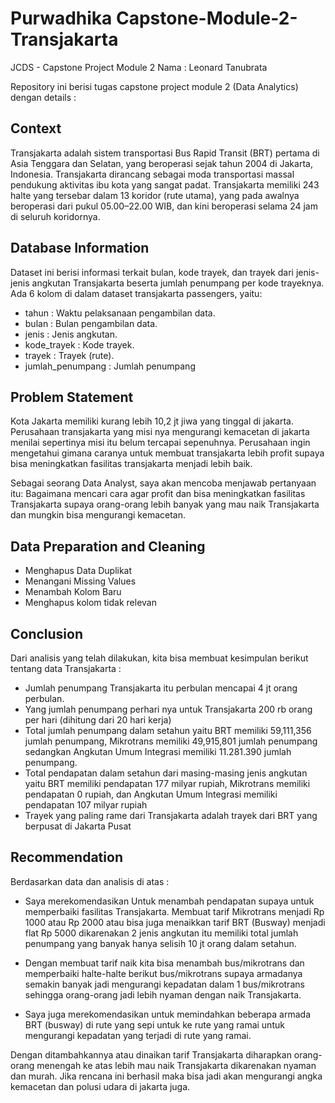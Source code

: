 # Purwadhika Capstone-Module-2-Transjakarta

JCDS - Capstone Project Module 2 Nama : Leonard Tanubrata

Repository ini berisi tugas capstone project module 2 (Data Analytics) dengan details :

## **Context**

Transjakarta adalah sistem transportasi Bus Rapid Transit (BRT) pertama di Asia Tenggara dan Selatan, yang beroperasi sejak tahun 2004
di Jakarta, Indonesia. Transjakarta dirancang sebagai moda transportasi massal pendukung aktivitas ibu kota yang sangat padat. Transjakarta memiliki 243 halte yang tersebar dalam 13 koridor (rute utama), yang pada awalnya beroperasi dari pukul 05.00–22.00 WIB, dan kini beroperasi selama 24 jam di seluruh koridornya.


## **Database Information**

Dataset ini berisi informasi terkait bulan, kode trayek, dan trayek dari jenis-jenis angkutan Transjakarta beserta jumlah penumpang per kode trayeknya. Ada 6 kolom di dalam dataset transjakarta passengers, yaitu:  

- tahun : Waktu pelaksanaan pengambilan data.
- bulan : Bulan pengambilan data.
- jenis : Jenis angkutan.
- kode_trayek : Kode trayek.
- trayek : Trayek (rute).
- jumlah_penumpang : Jumlah penumpang

## **Problem Statement**

Kota Jakarta memiliki kurang lebih 10,2 jt jiwa yang tinggal di jakarta. Perusahaan transjakarta yang misi nya mengurangi kemacetan di jakarta menilai sepertinya misi itu belum tercapai sepenuhnya. Perusahaan ingin mengetahui gimana caranya untuk membuat transjakarta lebih profit supaya bisa meningkatkan fasilitas transjakarta menjadi lebih baik.

Sebagai seorang Data Analyst, saya akan mencoba menjawab pertanyaan itu:
Bagaimana mencari cara agar profit dan bisa meningkatkan fasilitas Transjakarta supaya orang-orang lebih banyak yang mau naik Transjakarta dan mungkin bisa mengurangi kemacetan.

## **Data Preparation and Cleaning**

* Menghapus Data Duplikat
* Menangani Missing Values
* Menambah Kolom Baru
* Menghapus kolom tidak relevan

## **Conclusion**

Dari analisis yang telah dilakukan, kita bisa membuat kesimpulan berikut tentang data Transjakarta :
* Jumlah penumpang Transjakarta itu perbulan mencapai 4 jt orang perbulan.
* Yang jumlah penumpang perhari nya untuk Transjakarta 200 rb orang per hari (dihitung dari 20 hari kerja)
* Total jumlah penumpang dalam setahun yaitu BRT memiliki 59,111,356 jumlah penumpang, Mikrotrans memiliki 49,915,801 jumlah penumpang sedangkan Angkutan Umum Integrasi memiliki 11.281.390 jumlah penumpang.
* Total pendapatan dalam setahun dari masing-masing jenis angkutan yaitu BRT memiliki pendapatan 177 milyar rupiah, Mikrotrans memiliki pendapatan 0 rupiah, dan Angkutan Umum Integrasi memiliki pendapatan 107 milyar rupiah
* Trayek yang paling rame dari Transjakarta adalah trayek dari BRT yang berpusat di Jakarta Pusat

## **Recommendation**

Berdasarkan data dan analisis di atas : 

* Saya merekomendasikan Untuk menambah pendapatan supaya untuk memperbaiki fasilitas Transjakarta. Membuat tarif Mikrotrans menjadi Rp 1000 atau Rp 2000 atau bisa juga menaikkan tarif BRT (Busway) menjadi flat Rp 5000 dikarenakan 2 jenis angkutan itu memiliki total jumlah penumpang yang banyak hanya selisih 10 jt orang dalam setahun.

* Dengan membuat tarif naik kita bisa menambah bus/mikrotrans dan memperbaiki halte-halte berikut bus/mikrotrans supaya armadanya semakin banyak jadi mengurangi kepadatan dalam 1 bus/mikrotrans sehingga orang-orang jadi lebih nyaman dengan naik Transjakarta.

* Saya juga merekomendasikan untuk memindahkan beberapa armada BRT (busway) di rute yang sepi untuk ke rute yang ramai untuk mengurangi kepadatan yang terjadi di rute yang ramai.

Dengan ditambahkannya atau dinaikan tarif Transjakarta diharapkan orang-orang menengah ke atas lebih mau naik Transjakarta dikarenakan nyaman dan murah. Jika rencana ini berhasil maka bisa jadi akan mengurangi angka kemacetan dan polusi udara di jakarta juga.
